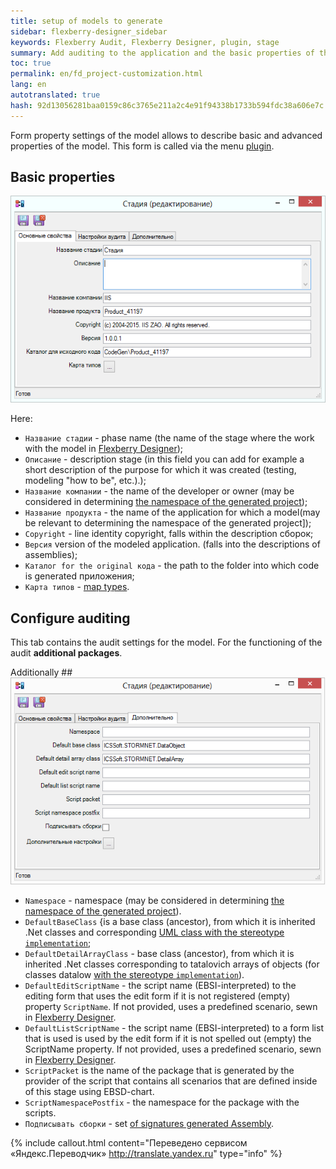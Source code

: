 ```yaml
--- 
title: setup of models to generate 
sidebar: flexberry-designer_sidebar 
keywords: Flexberry Audit, Flexberry Designer, plugin, stage 
summary: Add auditing to the application and the basic properties of the stage 
toc: true 
permalink: en/fd_project-customization.html 
lang: en 
autotranslated: true 
hash: 92d13056281baa0159c86c3765e211a2c4e91f94338b1733b594fdc38a606e7c 
--- 
```


Form property settings of the model allows to describe basic and advanced properties of the model. This form is called via the menu [plugin](fo_orm-case-plugin.html). 

## Basic properties 

![](/images/pages/products/flexberry-designer/generate/stage-properties.png) 

Here: 
* `Название стадии` - phase name (the name of the stage where the work with the model in [Flexberry Designer](fd_landing_page.html)); 
* `Описание` - description stage (in this field you can add for example a short description of the purpose for which it was created (testing, modeling "how to be", etc.).); 
* `Название компании` - the name of the developer or owner (may be considered in determining [the namespace of the generated project](fo_location-assembly.html)); 
* `Название продукта` - the name of the application for which a model(may be relevant to determining the namespace of the generated project]); 
* `Copyright` - line identity copyright, falls within the description сборок; 
* `Версия` version of the modeled application. (falls into the descriptions of assemblies); 
* `Каталог for the original кода` - the path to the folder into which code is generated приложения; 
* `Карта типов` - [map types](fd_types-map.html). 

## Configure auditing 

This tab contains the audit settings for the model. For the functioning of the audit __additional packages__. 

Additionally ## 
![](/images/pages/products/flexberry-designer/generate/stage-properties-ext.png) 

* `Namespace` - namespace (may be considered in determining [the namespace of the generated project](fo_location-assembly.html)). 
* `DefaultBaseClass` {is a base class (ancestor), from which it is inherited .Net classes and corresponding [UML class with the stereotype `implementation`](fd_data-classes.html); 
* `DefaultDetailArrayClass` - base class (ancestor), from which it is inherited .Net classes corresponding to tatalovich arrays of objects (for classes datalow [with the stereotype `implementation`](fd_data-classes.html)). 
* `DefaultEditScriptName` - the script name (EBSI-interpreted) to the editing form that uses the edit form if it is not registered (empty) property `ScriptName`. If not provided, uses a predefined scenario, sewn in [Flexberry Designer](fd_landing_page.html).
* `DefaultListScriptName` - the script name (EBSI-interpreted) to a form list that is used is used by the edit form if it is not spelled out (empty) the ScriptName property. If not provided, uses a predefined scenario, sewn in [Flexberry Designer](fd_landing_page.html). 
* `ScriptPacket` is the name of the package that is generated by the provider of the script that contains all scenarios that are defined inside of this stage using EBSD-chart. 
* `ScriptNamespacePostfix` - the namespace for the package with the scripts. 
* `Подписывать сборки` - set [of signatures generated Assembly](fd_sign-assembly.html). 




{% include callout.html content="Переведено сервисом «Яндекс.Переводчик» <http://translate.yandex.ru>" type="info" %}